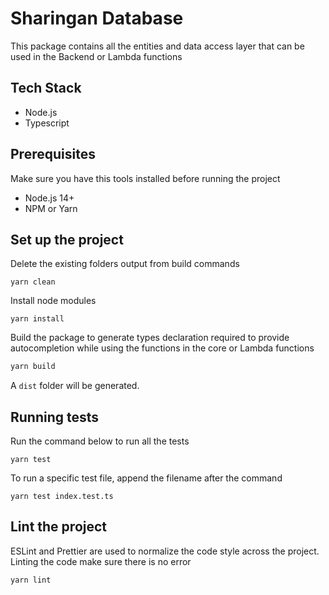 # Sharingan Database

This package contains all the entities and data access layer that can be used in the Backend or Lambda functions

## Tech Stack
* Node.js
* Typescript

## Prerequisites
Make sure you have this tools installed before running the project
* Node.js 14+
* NPM or Yarn

## Set up the project
Delete the existing folders output from build commands
```shell
yarn clean
```
Install node modules
````shell
yarn install
````

Build the package to generate types declaration required to provide autocompletion while using the functions in the core or Lambda functions
```bash
yarn build
```
A `dist` folder will be generated.

## Running tests
Run the command below to run all the tests
```shell
yarn test
```
To run a specific test file, append the filename after the command
```shell
yarn test index.test.ts
```

## Lint the project
ESLint and Prettier are used to normalize the code style across the project. 
Linting the code make sure there is no error
```shell
yarn lint
```
